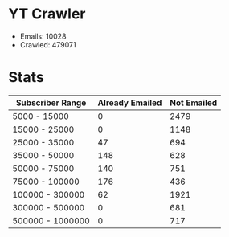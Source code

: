 # YT Crawler
- Emails: 10028
- Crawled: 479071

# Stats
| Subscriber Range  | Already Emailed | Not Emailed |
|-------|-------|-------|
| 5000 - 15000 | 0 | 2479 |
| 15000 - 25000 | 0 | 1148 |
| 25000 - 35000 | 47 | 694 |
| 35000 - 50000 | 148 | 628 |
| 50000 - 75000 | 140 | 751 |
| 75000 - 100000 | 176 | 436 |
| 100000 - 300000 | 62 | 1921 |
| 300000 - 500000 | 0 | 681 |
| 500000 - 1000000 | 0 | 717 |
